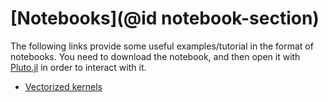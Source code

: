 # [Notebooks](@id notebook-section)

The following links provide some useful examples/tutorial in the format of
notebooks. You need to download the notebook, and then open it with
[Pluto.jl](https://github.com/fonsp/Pluto.jl) in order to interact with it.

- [Vectorized
  kernels](https://github.com/WaveProp/HMatrices.jl/blob/main/notebooks/vectorization.jl)

